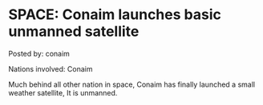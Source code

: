 # SPACE: Conaim launches basic unmanned satellite

Posted by: conaim

Nations involved: Conaim

Much behind all other nation in space,
Conaim has finally launched a small weather satellite,
It is unmanned.